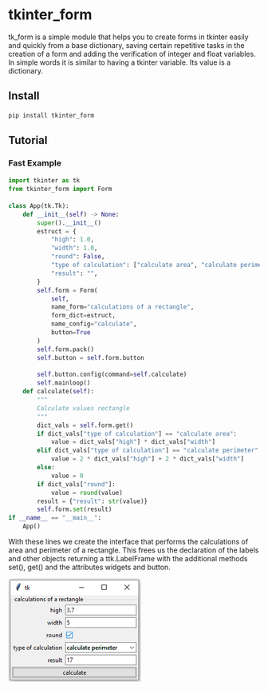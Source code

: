 # tkinter_form

tk_form is a simple module that helps you to create forms in tkinter easily and quickly from a base dictionary, saving certain repetitive tasks in the creation of a form and adding the verification of integer and float variables. In simple words it is similar to having a tkinter variable. Its value is a dictionary.

## Install

```bash
pip install tkinter_form
```

## Tutorial

### Fast Example

```python
import tkinter as tk
from tkinter_form import Form

class App(tk.Tk):
    def __init__(self) -> None:
        super().__init__()
        estruct = {
            "high": 1.0,
            "width": 1.0,
            "round": False,
            "type of calculation": ["calculate area", "calculate perimeter"],
            "result": "",
        }
        self.form = Form(
            self,
            name_form="calculations of a rectangle",
            form_dict=estruct,
            name_config="calculate",
            button=True
        )
        self.form.pack()
        self.button = self.form.button

        self.button.config(command=self.calculate)
        self.mainloop()
    def calculate(self):
        """
        Calculate values rectangle
        """
        dict_vals = self.form.get()
        if dict_vals["type of calculation"] == "calculate area":
            value = dict_vals["high"] * dict_vals["width"]
        elif dict_vals["type of calculation"] == "calculate perimeter":
            value = 2 * dict_vals["high"] + 2 * dict_vals["width"]
        else:
            value = 0
        if dict_vals["round"]:
            value = round(value)
        result = {"result": str(value)}
        self.form.set(result)
if __name__ == "__main__":
    App()
```

With these lines we create the interface that performs the calculations of area and perimeter of a rectangle. This frees us the declaration of the labels and other objects returning a ttk.LabelFrame with the additional methods set(), get() and the attributes widgets and button.



![example](src\example.png)
